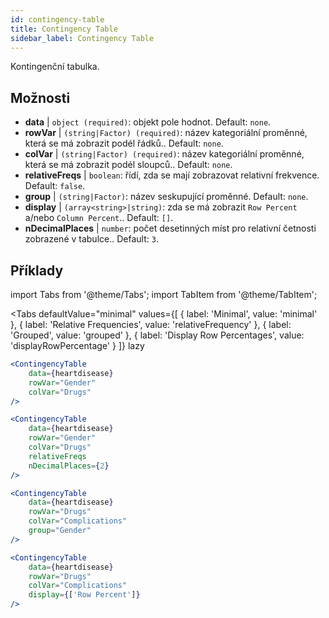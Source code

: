 ```yaml
---
id: contingency-table
title: Contingency Table
sidebar_label: Contingency Table
---
```


Kontingenční tabulka.

## Možnosti

* __data__ | `object (required)`: objekt pole hodnot. Default: `none`.
* __rowVar__ | `(string|Factor) (required)`: název kategoriální proměnné, která se má zobrazit podél řádků.. Default: `none`.
* __colVar__ | `(string|Factor) (required)`:  název kategoriální proměnné, která se má zobrazit podél sloupců.. Default: `none`.
* __relativeFreqs__ | `boolean`: řídí, zda se mají zobrazovat relativní frekvence. Default: `false`.
* __group__ | `(string|Factor)`: název seskupující proměnné. Default: `none`.
* __display__ | `(array<string>|string)`: zda se má zobrazit `Row Percent` a/nebo `Column Percent`.. Default: `[]`.
* __nDecimalPlaces__ | `number`: počet desetinných míst pro relativní četnosti zobrazené v tabulce.. Default: `3`.


## Příklady


import Tabs from '@theme/Tabs';
import TabItem from '@theme/TabItem';

<Tabs
    defaultValue="minimal"
    values={[
        { label: 'Minimal', value: 'minimal' },
        { label: 'Relative Frequencies', value: 'relativeFrequency' },
        { label: 'Grouped', value: 'grouped' },
        { label: 'Display Row Percentages', value: 'displayRowPercentage' }
    ]}
    lazy
>

<TabItem value="minimal">

```jsx live
<ContingencyTable
    data={heartdisease} 
    rowVar="Gender"
    colVar="Drugs"
/>
```

</TabItem>

<TabItem value="relativeFrequency">

```jsx live
<ContingencyTable
    data={heartdisease} 
    rowVar="Gender"
    colVar="Drugs"
    relativeFreqs 
    nDecimalPlaces={2}
/>
```

</TabItem>

<TabItem value="grouped">

```jsx live
<ContingencyTable
    data={heartdisease} 
    rowVar="Drugs"
    colVar="Complications"
    group="Gender"
/>
```

</TabItem>

<TabItem value="displayRowPercentage">

```jsx live
<ContingencyTable
    data={heartdisease} 
    rowVar="Drugs"
    colVar="Complications"
    display={['Row Percent']}
/>
```

</TabItem>

</Tabs>

